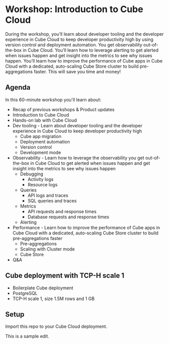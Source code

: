 # Workshop: Introduction to Cube Cloud

During the workshop, you’ll learn about developer tooling and the developer experience in Cube Cloud to keep developer productivity high by using version control and deployment automation. You get observability out-of-the-box in Cube Cloud. You’ll learn how to leverage alerting to get alerted when issues happen and get insight into the metrics to see why issues happen. You’ll learn how to improve the performance of Cube apps in Cube Cloud with a dedicated, auto-scaling Cube Store cluster to build pre-aggregations faster. This will save you time and money!

## Agenda

In this 60-minute workshop you'll learn about:

- Recap of previous workshops & Product updates
- Introduction to Cube Cloud
- Hands-on lab with Cube Cloud
- Dev tooling - Learn about developer tooling and the developer experience in Cube Cloud to keep developer productivity high
  - Cube app migration
  - Deployment automation
  - Version control
  - Development mode
- Observability - Learn how to leverage the observability you get out-of-the-box in Cube Cloud to get alerted when issues happen and get insight into the metrics to see why issues happen
  - Debugging 
    - Activity logs
    - Resource logs
  - Queries
    - API logs and traces
    - SQL queries and traces
  - Metrics
    - API requests and response times
    - Database requests and response times
  - Alerting
- Performance - Learn how to improve the performance of Cube apps in Cube Cloud with a dedicated, auto-scaling Cube Store cluster to build pre-aggregations faster
  - Pre-aggregations
  - Scaling with Cluster mode
  - Cube Store
- Q&A

## Cube deployment with TCP-H scale 1

- Boilerplate Cube deployment
- PostgreSQL
- TCP-H scale 1, size 1.5M rows and 1 GB

## Setup

Import this repo to your Cube Cloud deployment.

This is a sample edit.
